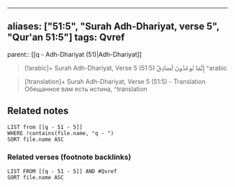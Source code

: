
---
aliases: ["51:5", "Surah Adh-Dhariyat, verse 5", "Qur'an 51:5"]
tags: Qvref
---

parent:: [[q - Adh-Dhariyat (51)|Adh-Dhariyat]]

> [!arabic]+ Surah Adh-Dhariyat, Verse 5 (51:5)
> <span class="quran-arabic">إِنَّمَا تُوعَدُونَ لَصَادِقٌ</span>
^arabic

> [!translation]+ Surah Adh-Dhariyat, Verse 5 (51:5) - Translation
> Обещанное вам есть истина,
^translation



## Related notes
```dataview
LIST from [[q - 51 - 5]]
WHERE !contains(file.name, "q - ")
SORT file.name ASC
```

### Related verses (footnote backlinks)
```dataview
LIST FROM [[q - 51 - 5]] AND #Qvref
SORT file.name ASC
```

